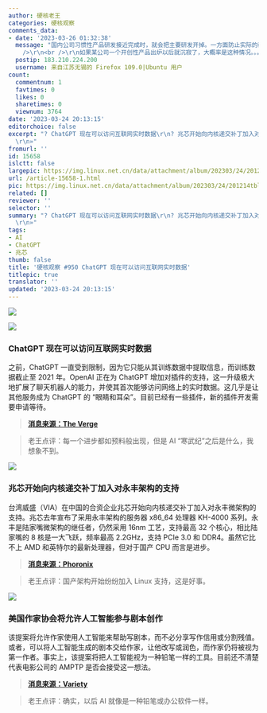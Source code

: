 ```yaml
---
author: 硬核老王
categories: 硬核观察
comments_data:
- date: '2023-03-26 01:32:38'
  message: "国内公司习惯性产品研发接近完成时，就会把主要研发开掉。一方面防止实际的研发人员功高盖主导致行政人员失去权利。另一方面节约成本。毕竟单纯维护没多少技术含量，关系户就能顶上。<br
    />\r\n<br />\r\n如果某公司一个开创性产品出炉以后就沉寂了，大概率是这种情况。。。"
  postip: 183.210.224.200
  username: 来自江苏无锡的 Firefox 109.0|Ubuntu 用户
count:
  commentnum: 1
  favtimes: 0
  likes: 0
  sharetimes: 0
  viewnum: 3764
date: '2023-03-24 20:13:15'
editorchoice: false
excerpt: "? ChatGPT 现在可以访问互联网实时数据\r\n? 兆芯开始向内核递交补丁加入对永丰架构的支持\r\n? 美国作家协会将允许人工智能参与剧本创作\r\n»
  \r\n»"
fromurl: ''
id: 15658
islctt: false
largepic: https://img.linux.net.cn/data/attachment/album/202303/24/201214tbll9xopppidwxet.jpg
url: /article-15658-1.html
pic: https://img.linux.net.cn/data/attachment/album/202303/24/201214tbll9xopppidwxet.jpg.thumb.jpg
related: []
reviewer: ''
selector: ''
summary: "? ChatGPT 现在可以访问互联网实时数据\r\n? 兆芯开始向内核递交补丁加入对永丰架构的支持\r\n? 美国作家协会将允许人工智能参与剧本创作\r\n»
  \r\n»"
tags:
- AI
- ChatGPT
- 兆芯
thumb: false
title: '硬核观察 #950 ChatGPT 现在可以访问互联网实时数据'
titlepic: true
translator: ''
updated: '2023-03-24 20:13:15'
---
```


![](https://img.linux.net.cn/data/attachment/album/202303/24/201214tbll9xopppidwxet.jpg)


![](https://img.linux.net.cn/data/attachment/album/202303/24/201223kedliyx44sszdzsi.jpg)


### ChatGPT 现在可以访问互联网实时数据


之前，ChatGPT 一直受到限制，因为它只能从其训练数据中提取信息，而训练数据截止至 2021 年。OpenAI 正在为 ChatGPT 增加对插件的支持，这一升级极大地扩展了聊天机器人的能力，并使其首次能够访问网络上的实时数据。这几乎是让其他服务成为 ChatGPT 的 “眼睛和耳朵”。目前已经有一些插件，新的插件开发需要申请等待。



> 
> **[消息来源：The Verge](https://www.theverge.com/2023/3/23/23653591/openai-chatgpt-plugins-launch-web-browsing-third-party)**
> 
> 
> 



> 
> 老王点评：每一个进步都如预料般出现，但是 AI “寒武纪”之后是什么，我想象不到。
> 
> 
> 


![](https://img.linux.net.cn/data/attachment/album/202303/24/201234bmtlnnssqus8ewth.jpg)


### 兆芯开始向内核递交补丁加入对永丰架构的支持


台湾威盛（VIA）在中国的合资企业兆芯开始向内核递交补丁加入对永丰微架构的支持。兆芯去年宣布了采用永丰架构的服务器 x86\_64 处理器 KH-4000 系列。永丰是陆家嘴微架构的继任者，仍然采用 16nm 工艺，支持最高 32 个核心，相比陆家嘴的 8 核是一大飞跃，频率最高 2.2GHz，支持 PCIe 3.0 和 DDR4。虽然它比不上 AMD 和英特尔的最新处理器，但对于国产 CPU 而言是进步。



> 
> **[消息来源：Phoronix](https://www.phoronix.com/news/Zhaoxin-Yongfeng-Linux-Start)**
> 
> 
> 



> 
> 老王点评：国产架构开始纷纷加入 Linux 支持，这是好事。
> 
> 
> 


![](https://img.linux.net.cn/data/attachment/album/202303/24/201248w6umkv6omv6x6u4l.jpg)


### 美国作家协会将允许人工智能参与剧本创作


该提案将允许作家使用人工智能来帮助写剧本，而不必分享写作信用或分割残值。或者，可以将人工智能生成的剧本交给作家，让他改写或润色，而作家仍将被视为第一作者。事实上，该提案将把人工智能视为一种铅笔一样的工具。目前还不清楚代表电影公司的 AMPTP 是否会接受这一想法。



> 
> **[消息来源：Variety](https://variety.com/2023/biz/news/writers-guild-artificial-intelligence-proposal-1235560927/)**
> 
> 
> 



> 
> 老王点评：确实，以后 AI 就像是一种铅笔或办公软件一样。
> 
> 
>